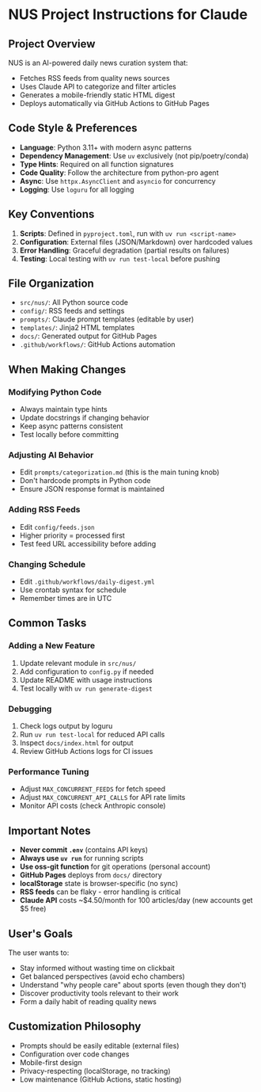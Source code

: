 # NUS Project Instructions for Claude

## Project Overview

NUS is an AI-powered daily news curation system that:
- Fetches RSS feeds from quality news sources
- Uses Claude API to categorize and filter articles
- Generates a mobile-friendly static HTML digest
- Deploys automatically via GitHub Actions to GitHub Pages

## Code Style & Preferences

- **Language**: Python 3.11+ with modern async patterns
- **Dependency Management**: Use `uv` exclusively (not pip/poetry/conda)
- **Type Hints**: Required on all function signatures
- **Code Quality**: Follow the architecture from python-pro agent
- **Async**: Use `httpx.AsyncClient` and `asyncio` for concurrency
- **Logging**: Use `loguru` for all logging

## Key Conventions

1. **Scripts**: Defined in `pyproject.toml`, run with `uv run <script-name>`
2. **Configuration**: External files (JSON/Markdown) over hardcoded values
3. **Error Handling**: Graceful degradation (partial results on failures)
4. **Testing**: Local testing with `uv run test-local` before pushing

## File Organization

- `src/nus/`: All Python source code
- `config/`: RSS feeds and settings
- `prompts/`: Claude prompt templates (editable by user)
- `templates/`: Jinja2 HTML templates
- `docs/`: Generated output for GitHub Pages
- `.github/workflows/`: GitHub Actions automation

## When Making Changes

### Modifying Python Code
- Always maintain type hints
- Update docstrings if changing behavior
- Keep async patterns consistent
- Test locally before committing

### Adjusting AI Behavior
- Edit `prompts/categorization.md` (this is the main tuning knob)
- Don't hardcode prompts in Python code
- Ensure JSON response format is maintained

### Adding RSS Feeds
- Edit `config/feeds.json`
- Higher priority = processed first
- Test feed URL accessibility before adding

### Changing Schedule
- Edit `.github/workflows/daily-digest.yml`
- Use crontab syntax for schedule
- Remember times are in UTC

## Common Tasks

### Adding a New Feature
1. Update relevant module in `src/nus/`
2. Add configuration to `config.py` if needed
3. Update README with usage instructions
4. Test locally with `uv run generate-digest`

### Debugging
1. Check logs output by loguru
2. Run `uv run test-local` for reduced API calls
3. Inspect `docs/index.html` for output
4. Review GitHub Actions logs for CI issues

### Performance Tuning
- Adjust `MAX_CONCURRENT_FEEDS` for fetch speed
- Adjust `MAX_CONCURRENT_API_CALLS` for API rate limits
- Monitor API costs (check Anthropic console)

## Important Notes

- **Never commit `.env`** (contains API keys)
- **Always use `uv run`** for running scripts
- **Use oss-git function** for git operations (personal account)
- **GitHub Pages** deploys from `docs/` directory
- **localStorage** state is browser-specific (no sync)
- **RSS feeds** can be flaky - error handling is critical
- **Claude API** costs ~$4.50/month for 100 articles/day (new accounts get $5 free)

## User's Goals

The user wants to:
- Stay informed without wasting time on clickbait
- Get balanced perspectives (avoid echo chambers)
- Understand "why people care" about sports (even though they don't)
- Discover productivity tools relevant to their work
- Form a daily habit of reading quality news

## Customization Philosophy

- Prompts should be easily editable (external files)
- Configuration over code changes
- Mobile-first design
- Privacy-respecting (localStorage, no tracking)
- Low maintenance (GitHub Actions, static hosting)
